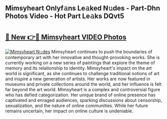 ## Mimsyheart Onlyf𝚊ns Le𝚊ked N𝚞des - Part-Dhn Photos Video - Hot Part Le𝚊ks DQvt5

# <h2><a href="http://ac31681.deff.icu/?id=Mimsyheart">🔗 New 👉🔴 Mimsyheart VIDEO Photos</a></h2>

[![Mimsyheart N𝚞des](https://i.imgur.com/rIISA9y.gif)](http://ac31681.deff.icu/?id=Mimsyheart)
Mimsyheart continues to push the boundaries of contemporary art with her innovative and thought-provoking works. She is currently working on a new series of paintings that explore the theme of memory and its relationship to identity. Mimsyheart's impact on the art world is significant, as she continues to challenge traditional notions of art and inspire a new generation of artists. Her works are now featured in museums and private collections around the world, and her influence is felt far beyond the art world. Mimsyheart is a complex and controversial figure who has defied categorization. Her unique brand of online presence has captivated and enraged audiences, sparking discussions about censorship, sexualization, and the nature of online communities. While her future remains uncertain, her impact on online culture is undeniable.
